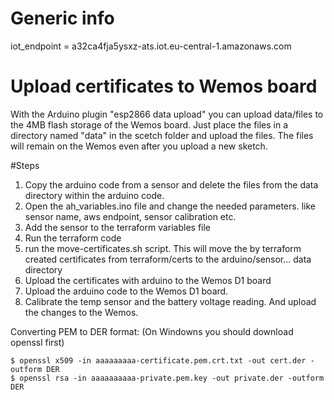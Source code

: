 # Generic info 
iot_endpoint = a32ca4fja5ysxz-ats.iot.eu-central-1.amazonaws.com

# Upload certificates to Wemos board
With the Arduino plugin "esp2866 data upload" you can upload data/files to the 4MB flash storage of the Wemos board. 
Just place the files in a directory named "data" in the scetch folder and upload the files. 
The files will remain on the Wemos even after you upload a new sketch. 

#Steps

1. Copy the arduino code from a sensor and delete the files from the data directory within the arduino code. 
2. Open the ah_variables.ino file and change the needed parameters. like sensor name, aws endpoint, sensor calibration etc. 
3. Add the sensor to the terraform variables file
4. Run the terraform code
5. run the move-certificates.sh script. 
   This will move the by terraform created certificates from terraform/certs to the arduino/sensor... data directory
6. Upload the certificates with arduino to the Wemos D1 board
7. Upload the arduino code to the Wemos D1 board. 
8. Calibrate the temp sensor and the battery voltage reading. And upload the changes to the Wemos. 


Converting PEM to DER format: (On Windowns you should download openssl first)
```
$ openssl x509 -in aaaaaaaaa-certificate.pem.crt.txt -out cert.der -outform DER 
$ openssl rsa -in aaaaaaaaaa-private.pem.key -out private.der -outform DER
```